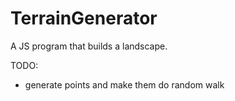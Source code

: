 # TerrainGenerator
A JS program that builds a landscape.

TODO:
- generate points and make them do random walk
